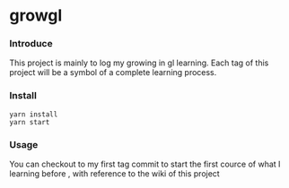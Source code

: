 # growgl

### Introduce
This project is mainly to log my growing in gl learning.
Each tag of this project will be a symbol of a complete learning process.

### Install
```
yarn install
yarn start
```

### Usage
You can checkout to my first tag commit to start the first cource of what I learning before , with reference to the wiki of this project